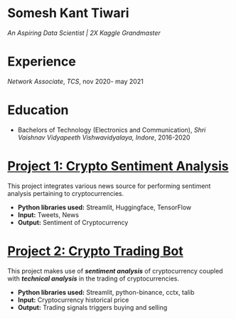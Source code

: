 # Somesh Kant Tiwari
*An Aspiring Data Scientist | 2X Kaggle Grandmaster*

# Experience
*Network Associate*, *TCS*, nov 2020- may 2021

# Education
* Bachelors of Technology (Electronics and Communication), *Shri Vaishnav Vidyapeeth Vishwavidyalaya, Indore*, 2016-2020

# [Project 1: Crypto Sentiment Analysis](http://youtube.com/dataprofessor)

This project integrates various news source for performing sentiment analysis pertaining to cryptocurrencies.
* **Python libraries used:** Streamlit, Huggingface, TensorFlow
* **Input:** Tweets, News
* **Output:** Sentiment of Cryptocurrency

# [Project 2: Crypto Trading Bot](http://youtube.com/dataprofessor)

This project makes use of ***sentiment analysis*** of cryptocurrency coupled with ***technical analysis*** in the trading of cryptocurrencies.
* **Python libraries used:** Streamlit, python-binance, cctx, talib
* **Input:** Cryptocurrency historical price
* **Output:** Trading signals triggers buying and selling
